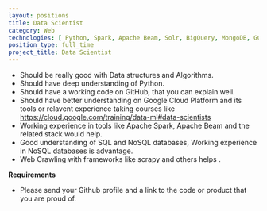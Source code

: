 ```yaml
---
layout: positions
title: Data Scientist
category: Web
technologies: [ Python, Spark, Apache Beam, Solr, BigQuery, MongoDB, GCP]
position_type: full_time
project_title: Data Scientist
---
```


- Should be really good with Data structures and Algorithms.
- Should have deep understanding of Python.
- Should have a working code on GitHub, that you can explain well.
- Should have better understanding on Google Cloud Platform and its tools or relavent experience taking  courses like  https://cloud.google.com/training/data-ml#data-scientists
- Working experience in tools like Apache Spark, Apache Beam and the related stack would help.
- Good understanding of SQL and NoSQL databases, Working experience in NoSQL databases is advantage.  
- Web Crawling with frameworks like scrapy and others helps .

**Requirements**

- Please send your Github profile and a link to the code or product that you
are proud of.
